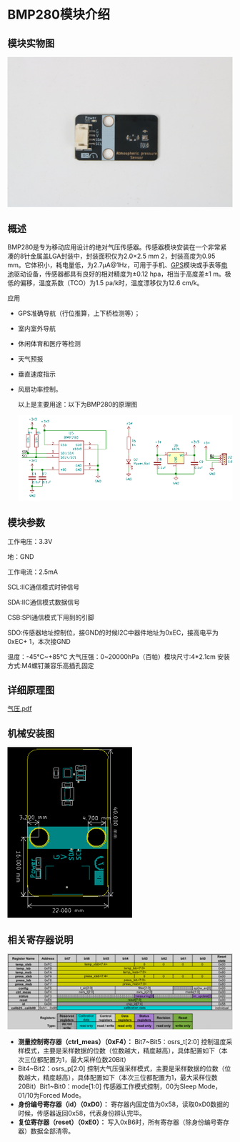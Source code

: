 # BMP280模块介绍

## 模块实物图

![1](气压传感器图片/1.jpg)

## 概述

BMP280是专为移动应用设计的绝对气压传感器。传感器模块安装在一个非常紧凑的8针金属盖LGA封装中，封装面积仅为2.0×2.5 mm 2，封装高度为0.95 mm。它体积小，耗电量低，为2.7μA@1Hz，可用于手机、[GPS](http://www.elecfans.com/book/story.php?id=404)模块或手表等[电池](http://www.elecfans.com/dianyuan/603907.html)驱动设备，传感器都具有良好的相对精度为±0.12 hpa，相当于高度差±1 m。极低的偏移，温度系数（TCO）为1.5 pa/k时，温度漂移仅为12.6 cm/k。

应用

* GPS准确导航（行位推算，上下桥检测等）；

* 室内室外导航

* 休闲体育和医疗等检测

* 天气预报

* 垂直速度指示

* 风扇功率控制。

  以上是主要用途：以下为BMP280的原理图

  ![tu1](气压传感器图片/tu1.png)

##  模块参数

工作电压：3.3V

地：GND

工作电流：2.5mA

SCL:IIC通信模式时钟信号

SDA:IIC通信模式数据信号

CSB:SPI通信模式下用到的引脚

SDO:传感器地址控制位，接GND的时候I2C中器件地址为0xEC，接高电平为0xEC+ 1，本次接GND

温度：-45℃~+85℃
大气压强：0~20000hPa（百帕）模块尺寸:4*2.1cm
安装方式:M4螺钉兼容乐高插孔固定

## 详细原理图

 [气压.pdf](气压传感器图片/气压.pdf) 

## 机械安装图

![tu3](气压传感器图片/tu3.png)

## 相关寄存器说明

![tu2](气压传感器图片/tu2.png)

* **测量控制寄存器（ctrl_meas）（0xF4）：**
  Bit7~Bit5：osrs_t[2:0] 控制温度采样模式，主要是采样数据的位数（位数越大，精度越高），具体配置如下（本次三位都配置为1，最大采样位数20Bit）
* Bit4~Bit2：osrs_p[2:0] 控制大气压强采样模式，主要是采样数据的位数（位数越大，精度越高），具体配置如下（本次三位都配置为1，最大采样位数20Bit）Bit1~Bit0：mode[1:0] 传感器工作模式控制，00为Sleep Mode，01/10为Forced Mode。
* **身份编号寄存器（id）（0xD0）：**
  寄存器内固定值为0x58，读取0xD0数据的时候，传感器返回0x58，代表身份辨认完毕。
* **复位寄存器（reset）（0xE0）：**
  写入0xB6时，所有寄存器（除身份编号寄存器）数据全部清零。